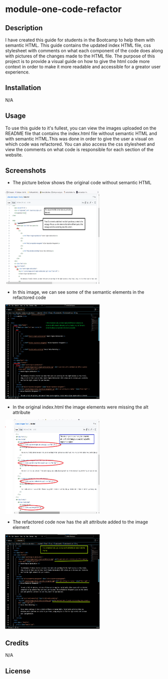 # module-one-code-refactor

## Description

I have created this guide for students in the Bootcamp to help them with semantic HTML. This guide contains the updated index HTML file, css stylesheet with comments on what each component of the code does along with pictures of the changes made to the HTML file. The purpose of this project is to provide a visual guide on how to give the html code more context in order to make it more readable and accessible for a greator user experience.

## Installation
N/A

## Usage

To use this guide to it's fullest, you can view the images uploaded on the README file that contains the index.html file without semantic HTML and with semantic HTML.This was done in order to give the user a visual on which code was refactored. You can also access the css stylesheet and view the comments on what code is responsible for each section of the website.  

## Screenshots

- The picture below shows the original code without semantic HTML
<img src="images/non-semantic.png" width="300" height="300">

- In this image, we can see some of the semantic elements in the refactored code
<img src="images/semantic-html.png" width="300" height="300">

- In the original index.html the image elements were missing the alt attribute
<img src="images/inaccessible.png" width="300" height="300">

- The refactored code now has the alt attribute added to the image element
<img src="images/accessible.png" width="300" height="300">

## Credits

N/A

## License
